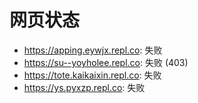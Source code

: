 # 网页状态
- https://apping.eywjx.repl.co: 失败
- https://su--yoyholee.repl.co: 失败 (403)
- https://tote.kaikaixin.repl.co: 失败
- https://ys.pyxzp.repl.co: 失败
